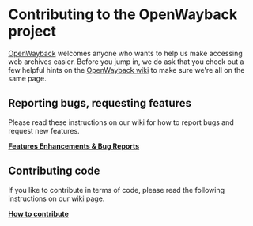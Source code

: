 # Contributing to the OpenWayback project

[OpenWayback](https://github.com/iipc/openwayback/wiki/General-overview) welcomes anyone who wants to help us
make accessing web archives easier. Before you jump in, we do ask that you check out a few helpful hints on the
[OpenWayback wiki](https://github.com/iipc/openwayback/wiki/) to make sure we're all on the same page. 

## Reporting bugs, requesting features

Please read these instructions on our wiki for how to report bugs and request new features.

**[Features Enhancements & Bug Reports](https://github.com/iipc/openwayback/wiki/Features-Enhancements-%26-Bug-Reports)**

## Contributing code

If you like to contribute in terms of code, please read the following instructions on our wiki page.

**[How to contribute](https://github.com/iipc/openwayback/wiki/How-to-contribute)** 

